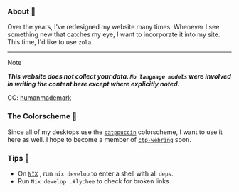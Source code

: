 ### About 💬

Over the years, I've redesigned my website many times. Whenever I see something new that catches my eye, I want to incorporate it into my site. This time, I'd like to use `zola`. 

---

> [!NOTE]
> ___This website does not collect your data. `No language models` were involved in writing the content here except where explicitly noted.___


CC: [humanmademark][humanmademark]

### The Colorscheme 🎨

Since all of my desktops use the [`catppuccin`][catppuccin] colorscheme, I want to use it here as well. I hope to become a member of [`ctp-webring`][ctp-webring] soon.

### Tips 🍦

-   On [`NIX`][Nix] , run `nix develop` to enter a shell with all `deps`.
-   Run `Nix develop .#lychee` to check for broken links

<!-- links -->

[catppuccin]: https://github.com/catppuccin
[ctp-webring]: https://ctp-webr.ing/
[humanmademark]: https://humanmademark.com
[scientiac]: https://github.com/scientiac
[Nix]: https://github.com/NixOS/nix
